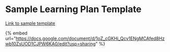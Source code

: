 # Sample Learning Plan Template

[Link to sample template](https://docs.google.com/document/d/1oZ\_cGKHi\_Qcv1ENgMCAfed8Hzwb10ZsUOD1CJPW6KA0/copy)

{% embed url="https://docs.google.com/document/d/1oZ_cGKHi_Qcv1ENgMCAfed8Hzwb10ZsUOD1CJPW6KA0/edit?usp=sharing" %}
